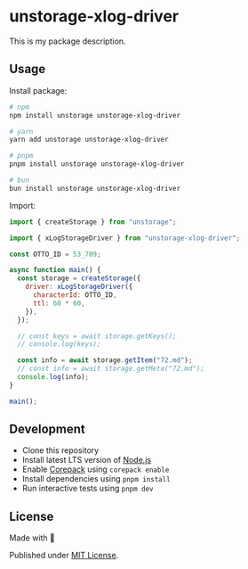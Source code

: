 # unstorage-xlog-driver

This is my package description.

## Usage

Install package:

```sh
# npm
npm install unstorage unstorage-xlog-driver

# yarn
yarn add unstorage unstorage-xlog-driver

# pnpm
pnpm install unstorage unstorage-xlog-driver

# bun
bun install unstorage unstorage-xlog-driver
```

Import:

```js
import { createStorage } from "unstorage";

import { xLogStorageDriver } from "unstorage-xlog-driver";

const OTTO_ID = 53_709;

async function main() {
  const storage = createStorage({
    driver: xLogStorageDriver({
      characterId: OTTO_ID,
      ttl: 60 * 60,
    }),
  });

  // const keys = await storage.getKeys();
  // console.log(keys);

  const info = await storage.getItem("72.md");
  // const info = await storage.getMeta("72.md");
  console.log(info);
}

main();
```

## Development

- Clone this repository
- Install latest LTS version of [Node.js](https://nodejs.org/en/)
- Enable [Corepack](https://github.com/nodejs/corepack) using `corepack enable`
- Install dependencies using `pnpm install`
- Run interactive tests using `pnpm dev`

## License

Made with 💛

Published under [MIT License](./LICENSE).

<!-- Badges -->

[npm-version-src]: https://img.shields.io/npm/v/packageName?style=flat&colorA=18181B&colorB=F0DB4F
[npm-version-href]: https://npmjs.com/package/packageName
[npm-downloads-src]: https://img.shields.io/npm/dm/packageName?style=flat&colorA=18181B&colorB=F0DB4F
[npm-downloads-href]: https://npmjs.com/package/packageName
[codecov-src]: https://img.shields.io/codecov/c/gh/unjs/packageName/main?style=flat&colorA=18181B&colorB=F0DB4F
[codecov-href]: https://codecov.io/gh/unjs/packageName
[bundle-src]: https://img.shields.io/bundlephobia/minzip/packageName?style=flat&colorA=18181B&colorB=F0DB4F
[bundle-href]: https://bundlephobia.com/result?p=packageName
